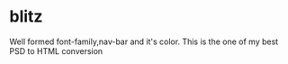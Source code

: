 # blitz
Well formed font-family,nav-bar and it's color. This is the one of my best PSD to HTML conversion
